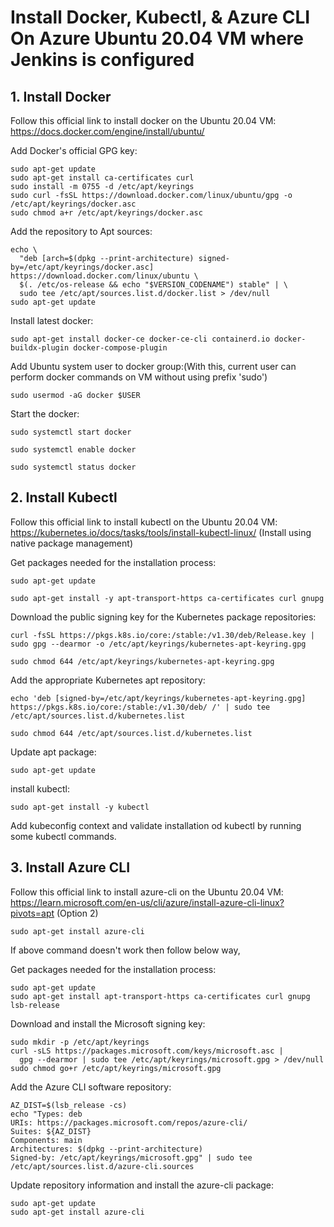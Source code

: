 # Install Docker, Kubectl, & Azure CLI On Azure Ubuntu 20.04 VM where Jenkins is configured

## 1. Install Docker 

Follow this official link to install docker on the Ubuntu 20.04 VM: https://docs.docker.com/engine/install/ubuntu/


Add Docker's official GPG key:
```
sudo apt-get update
sudo apt-get install ca-certificates curl
sudo install -m 0755 -d /etc/apt/keyrings
sudo curl -fsSL https://download.docker.com/linux/ubuntu/gpg -o /etc/apt/keyrings/docker.asc
sudo chmod a+r /etc/apt/keyrings/docker.asc
```
Add the repository to Apt sources:
```
echo \
  "deb [arch=$(dpkg --print-architecture) signed-by=/etc/apt/keyrings/docker.asc] https://download.docker.com/linux/ubuntu \
  $(. /etc/os-release && echo "$VERSION_CODENAME") stable" | \
  sudo tee /etc/apt/sources.list.d/docker.list > /dev/null
sudo apt-get update
```
Install latest docker:
```
sudo apt-get install docker-ce docker-ce-cli containerd.io docker-buildx-plugin docker-compose-plugin
```
Add Ubuntu system user to docker group:(With this, current user can perform docker commands on VM without using prefix 'sudo')
```
sudo usermod -aG docker $USER
```

Start the docker: 
```
sudo systemctl start docker
```
```
sudo systemctl enable docker
```
```
sudo systemctl status docker
```
## 2. Install Kubectl

Follow this official link to install kubectl on the Ubuntu 20.04 VM: https://kubernetes.io/docs/tasks/tools/install-kubectl-linux/ (Install using native package management)

Get packages needed for the installation process:

```
sudo apt-get update
```
```
sudo apt-get install -y apt-transport-https ca-certificates curl gnupg
```

Download the public signing key for the Kubernetes package repositories:

```
curl -fsSL https://pkgs.k8s.io/core:/stable:/v1.30/deb/Release.key | sudo gpg --dearmor -o /etc/apt/keyrings/kubernetes-apt-keyring.gpg
```
```
sudo chmod 644 /etc/apt/keyrings/kubernetes-apt-keyring.gpg
```
Add the appropriate Kubernetes apt repository:

```
echo 'deb [signed-by=/etc/apt/keyrings/kubernetes-apt-keyring.gpg] https://pkgs.k8s.io/core:/stable:/v1.30/deb/ /' | sudo tee /etc/apt/sources.list.d/kubernetes.list
```
```
sudo chmod 644 /etc/apt/sources.list.d/kubernetes.list
```
Update apt package:
```
sudo apt-get update
```
install kubectl:
```
sudo apt-get install -y kubectl
```
Add kubeconfig context and validate installation od kubectl by running some kubectl commands.
## 3. Install Azure CLI

Follow this official link to install azure-cli on the Ubuntu 20.04 VM: https://learn.microsoft.com/en-us/cli/azure/install-azure-cli-linux?pivots=apt (Option 2)

```
sudo apt-get install azure-cli
```

If above command doesn't work then follow below way,

Get packages needed for the installation process:

```
sudo apt-get update
sudo apt-get install apt-transport-https ca-certificates curl gnupg lsb-release
```

Download and install the Microsoft signing key:

```
sudo mkdir -p /etc/apt/keyrings
curl -sLS https://packages.microsoft.com/keys/microsoft.asc |
  gpg --dearmor | sudo tee /etc/apt/keyrings/microsoft.gpg > /dev/null
sudo chmod go+r /etc/apt/keyrings/microsoft.gpg
```
Add the Azure CLI software repository:

```
AZ_DIST=$(lsb_release -cs)
echo "Types: deb
URIs: https://packages.microsoft.com/repos/azure-cli/
Suites: ${AZ_DIST}
Components: main
Architectures: $(dpkg --print-architecture)
Signed-by: /etc/apt/keyrings/microsoft.gpg" | sudo tee /etc/apt/sources.list.d/azure-cli.sources
```

Update repository information and install the azure-cli package:

```
sudo apt-get update
sudo apt-get install azure-cli
```

